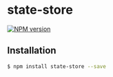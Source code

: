 # state-store

[![NPM version][npm-image]][npm-url]

## Installation
```sh
$ npm install state-store --save
```


[npm-image]: https://img.shields.io/npm/v/state-store.svg?style=flat-square
[npm-url]: https://npmjs.org/package/state-store

